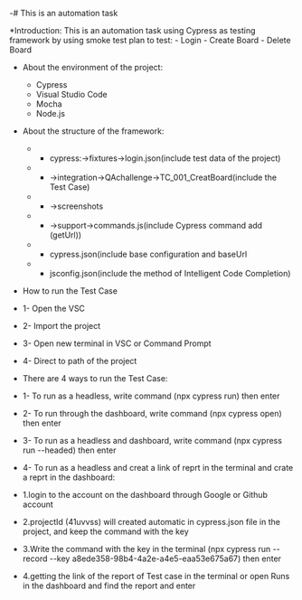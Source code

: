 -# This is an automation task 

 *Introduction:
   This is an automation task using Cypress as testing framework by using smoke test plan to test:
     - Login
     - Create Board
     - Delete Board
      
 * About the environment of the project:
    - Cypress
    - Visual Studio Code  
    - Mocha
    - Node.js

 * About the structure of the framework:
    * - cypress:->fixtures->login.json(include test data of the project)
     * - ->integration->QAchallenge->TC_001_CreatBoard(include the Test Case)
     * -  ->screenshots
     * - ->support->commands.js(include Cypress command add (getUrl))
    * -   cypress.json(include base configuration and baseUrl
    * -   jsconfig.json(include the method of Intelligent Code Completion)
            
 * How to run the Test Case
 
* 1- Open the VSC
* 2- Import the project
* 3- Open new terminal in VSC or Command Prompt
* 4- Direct to path of the project
* There are 4 ways to run the Test Case:
* 1- To run as a headless, write command (npx cypress run) then enter
* 2- To run through the dashboard, write command (npx cypress open) then enter
* 3- To run as a headless and dashboard, write command (npx cypress run --headed) then enter
* 4- To run as a headless and creat a link of reprt in the terminal and crate a reprt in the dashboard:
* 1.login to the account on the dashboard through Google or Github account
* 2.projectId (41uvvss) will created automatic in cypress.json file in the project, and keep the command with the key
* 3.Write the command with the key in the terminal (npx cypress run --record --key a8ede358-98b4-4a2e-a4e5-eaa53e675a67) then enter 

* 4.getting the link of the report of Test case in the terminal or open Runs in the dashboard and find the report and enter
     
     
